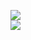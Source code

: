 [![](https://img.shields.io/badge/Made%20With-Github%20Spray-lightgrey.svg?style=for-the-badge&logo=github)](https://github.com/Annihil/github-spray#21165)  
[![](https://i.imgur.com/2DrTn0Z.gif)](https://github.com/Annihil/github-spray)